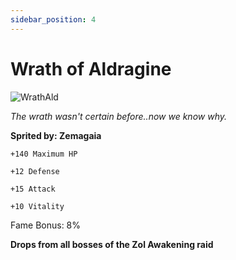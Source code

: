```yaml
---
sidebar_position: 4
---
```


# Wrath of Aldragine

![WrathAld](https://vwiki.valorserver.com/api/item/picture/wrath%20of%20aldragine)

<i>The wrath wasn't certain before..now we know why.</i>

**Sprited by: Zemagaia**

    +140 Maximum HP
    
    +12 Defense
    
    +15 Attack
    
    +10 Vitality
    
Fame Bonus: 8%

**Drops from all bosses of the Zol Awakening raid**
